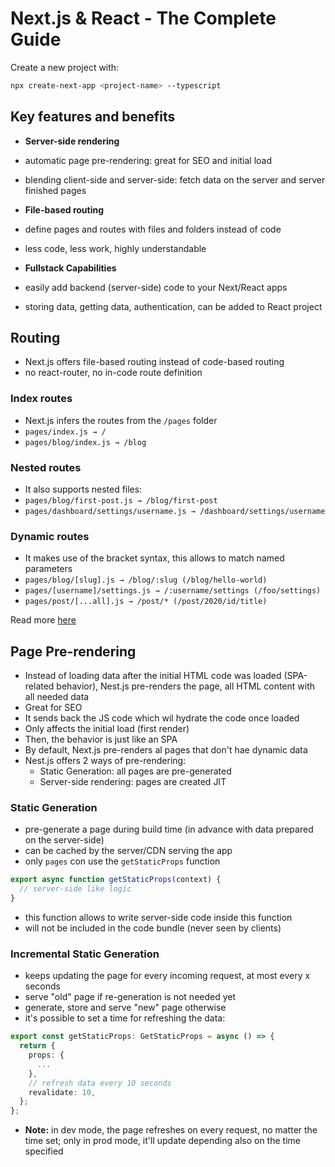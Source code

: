 # Next.js & React - The Complete Guide

Create a new project with:

```bash
npx create-next-app <project-name> --typescript
```

## Key features and benefits

- **Server-side rendering**
- automatic page pre-rendering: great for SEO and initial load
- blending client-side and server-side: fetch data on the server and server finished pages

- **File-based routing**
- define pages and routes with files and folders instead of code
- less code, less work, highly understandable

- **Fullstack Capabilities**
- easily add backend (server-side) code to your Next/React apps
- storing data, getting data, authentication, can be added to React project

## Routing

- Next.js offers file-based routing instead of code-based routing
- no react-router, no in-code route definition

### Index routes

- Next.js infers the routes from the `/pages` folder
- `pages/index.js → /`
- `pages/blog/index.js → /blog`

### Nested routes

- It also supports nested files:
- `pages/blog/first-post.js → /blog/first-post`
- `pages/dashboard/settings/username.js → /dashboard/settings/username`

### Dynamic routes

- It makes use of the bracket syntax, this allows to match named parameters
- `pages/blog/[slug].js → /blog/:slug (/blog/hello-world)`
- `pages/[username]/settings.js → /:username/settings (/foo/settings)`
- `pages/post/[...all].js → /post/* (/post/2020/id/title)`

Read more [here](https://nextjs.org/docs/routing/introduction)

## Page Pre-rendering

- Instead of loading data after the initial HTML code was loaded (SPA-related behavior), Nest.js pre-renders the page, all HTML content with all needed data
- Great for SEO
- It sends back the JS code which wil hydrate the code once loaded
- Only affects the initial load (first render)
- Then, the behavior is just like an SPA
- By default, Next.js pre-renders al pages that don't hae dynamic data
- Nest.js offers 2 ways of pre-rendering:
  - Static Generation: all pages are pre-generated
  - Server-side rendering: pages are created JIT

### Static Generation

- pre-generate a page during build time (in advance with data prepared on the server-side)
- can be cached by the server/CDN serving the app
- only `pages` con use the `getStaticProps` function

```javascript
export async function getStaticProps(context) {
  // server-side like logic
}
```

- this function allows to write server-side code inside this function
- will not be included in the code bundle (never seen by clients)

### Incremental Static Generation

- keeps updating the page for every incoming request, at most every x seconds
- serve "old" page if re-generation is not needed yet
- generate, store and serve "new" page otherwise
- it's possible to set a time for refreshing the data:

```typescript
export const getStaticProps: GetStaticProps = async () => {
  return {
    props: {
      ...
    },
    // refresh data every 10 seconds
    revalidate: 10,
  };
};
```

- **Note:** in dev mode, the page refreshes on every request, no matter the time set; only in prod mode, it'll update depending also on the time specified
